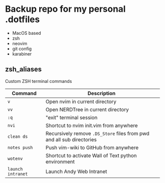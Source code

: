 # Backup repo for my personal .dotfiles

- MacOS based
- zsh
- neovim
- git config
- karabiner

## zsh_aliases

Custom ZSH terminal commands

| Command           | Description                                                           |
| ----------------- | --------------------------------------------------------------------- |
| `v`               | Open nvim in current directory                                        |
| `vv`              | Open NERDTree in current directory                                    |
| `:q`              | "exit" terminal session                                               |
| `nvi`             | Shortcut to nvim init.vim from anywhere                               |
| `clean ds`        | Recursively remove `.DS_Store` files from pwd and all sub directories |
| `notes push`      | Push vim-wiki to GitHub from anywhere                                 |
| `wotenv`          | Shortcut to activate Wall of Text python environment                  |
| `launch intranet` | Launch Andy Web Intranet                                              |
